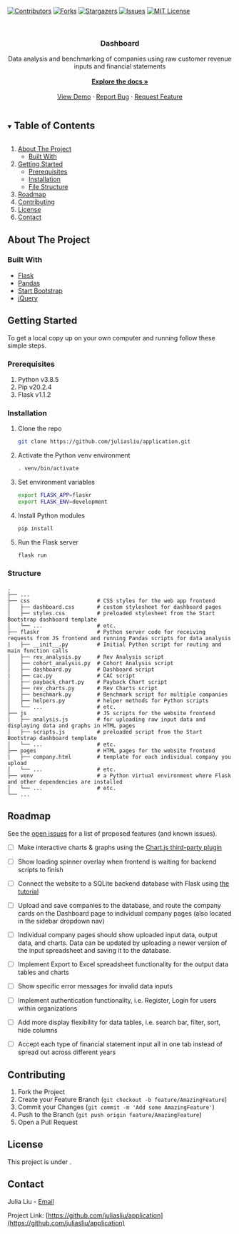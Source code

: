 [![Contributors][contributors-shield]][contributors-url]
[![Forks][forks-shield]][forks-url]
[![Stargazers][stars-shield]][stars-url]
[![Issues][issues-shield]][issues-url]
[![MIT License][license-shield]][license-url]



<!-- PROJECT LOGO -->
<br />
<p align="center">
  

  <h3 align="center">Dashboard</h3>

  <p align="center">
    Data analysis and benchmarking of companies using raw customer revenue inputs and financial statements
    <br />
    <br />
    <a href="https://github.com/juliasliu/application"><strong>Explore the docs »</strong></a>
    <br />
    <br />
    <a href="https://github.com/juliasliu/application">View Demo</a>
    ·
    <a href="https://github.com/julialiu/application/issues">Report Bug</a>
    ·
    <a href="https://github.com/juliasliu/application/issues">Request Feature</a>
  </p>
</p>



<!-- TABLE OF CONTENTS -->
<details open="open">
  <summary><h2 style="display: inline-block">Table of Contents</h2></summary>
  <ol>
    <li>
      <a href="#about-the-project">About The Project</a>
      <ul>
        <li><a href="#built-with">Built With</a></li>
      </ul>
    </li>
    <li>
      <a href="#getting-started">Getting Started</a>
      <ul>
        <li><a href="#prerequisites">Prerequisites</a></li>
        <li><a href="#installation">Installation</a></li>
        <li><a href="#structure">File Structure</a></li>
      </ul>
    </li>
    <li><a href="#roadmap">Roadmap</a></li>
    <li><a href="#contributing">Contributing</a></li>
    <li><a href="#license">License</a></li>
    <li><a href="#contact">Contact</a></li>
  </ol>
</details>



<!-- ABOUT THE PROJECT -->
## About The Project



### Built With

* [Flask](https://flask.palletsprojects.com/en/1.1.x/)
* [Pandas](https://pandas.pydata.org/docs/)
* [Start Bootstrap](https://startbootstrap.com/template/sb-admin)
* [jQuery](https://jquery.com/)



<!-- GETTING STARTED -->
## Getting Started

To get a local copy up on your own computer and running follow these simple steps.

### Prerequisites

1. Python v3.8.5
2. Pip v20.2.4
3. Flask v1.1.2

### Installation

1. Clone the repo
   ```sh
   git clone https://github.com/juliasliu/application.git
   ```
2. Activate the Python venv environment
   ```sh
   . venv/bin/activate
   ```
3. Set environment variables
    ```sh
    export FLASK_APP=flaskr
    export FLASK_ENV=development
    ```
4. Install Python modules
    ```sh
    pip install
    ```
5. Run the Flask server
    ```sh
    flask run
    ```

### Structure

    .
    ├── ...
    ├── css                     # CSS styles for the web app frontend
    │   ├── dashboard.css       # custom stylesheet for dashboard pages
    │   ├── styles.css          # preloaded stylesheet from the Start Bootstrap dashboard template
    │   └── ...                 # etc.
    ├── flaskr                  # Python server code for receiving requests from JS frontend and running Pandas scripts for data analysis
    |   ├── __init__.py         # Initial Python script for routing and main function calls
    │   ├── rev_analysis.py     # Rev Analysis script
    │   ├── cohort_analysis.py  # Cohort Analysis script
    │   ├── dashboard.py        # Dashboard script
    |   ├── cac.py              # CAC script
    |   ├── payback_chart.py    # Payback Chart script
    │   ├── rev_charts.py       # Rev Charts script
    │   ├── benchmark.py        # Benchmark script for multiple companies
    │   ├── helpers.py          # helper methods for Python scripts
    │   └── ...                 # etc.
    ├── js                      # JS scripts for the website frontend
    |   ├── analysis.js         # for uploading raw input data and displaying data and graphs in HTML pages
    │   ├── scripts.js          # preloaded script from the Start Bootstrap dashboard template
    │   └── ...                 # etc.
    ├── pages                   # HTML pages for the website frontend
    |   ├── company.html        # template for each individual company you upload
    │   └── ...                 # etc.
    ├── venv                    # a Python virtual environment where Flask and other dependencies are installed
    │   └── ...                 # etc.
    └── ...



<!-- ROADMAP -->
## Roadmap

See the [open issues](https://github.com/juliasliu/application/issues) for a list of proposed features (and known issues).
- [ ] Make interactive charts & graphs using the [Chart.js third-party plugin](https://www.chartjs.org/docs/latest/)
- [ ] Show loading spinner overlay when frontend is waiting for backend scripts to finish
- [ ] Connect the website to a SQLite backend database with Flask using [the tutorial](https://flask.palletsprojects.com/en/1.1.x/tutorial/database/)
- [ ] Upload and save companies to the database, and route the company cards on the Dashboard page to individual company pages (also located in the sidebar dropdown nav)
- [ ] Individual company pages should show uploaded input data, output data, and charts. Data can be updated by uploading a newer version of the input spreadsheet and saving it to the database.
- [ ] Implement Export to Excel spreadsheet functionality for the output data tables and charts
- [ ] Show specific error messages for invalid data inputs
- [ ] Implement authentication functionality, i.e. Register, Login for users within organizations
- [ ] Add more display flexibility for data tables, i.e. search bar, filter, sort, hide columns
- [ ] Accept each type of financial statement input all in one tab instead of spread out across different years



<!-- CONTRIBUTING -->
## Contributing

1. Fork the Project
2. Create your Feature Branch (`git checkout -b feature/AmazingFeature`)
3. Commit your Changes (`git commit -m 'Add some AmazingFeature'`)
4. Push to the Branch (`git push origin feature/AmazingFeature`)
5. Open a Pull Request



<!-- LICENSE -->
## License

This project is under .



<!-- CONTACT -->
## Contact

Julia Liu - [Email](julia5sliu@gmail.com)

Project Link: [https://github.com/juliasliu/application](https://github.com/juliasliu/application)


<!-- MARKDOWN LINKS & IMAGES -->
<!-- https://www.markdownguide.org/basic-syntax/#reference-style-links -->
[contributors-shield]: https://img.shields.io/github/contributors/juliasliu/application.svg?style=for-the-badge
[contributors-url]: https://github.com/juliasliu/application/graphs/contributors
[forks-shield]: https://img.shields.io/github/forks/juliasliu/application.svg?style=for-the-badge
[forks-url]: https://github.com/juliasliu/application/network/members
[stars-shield]: https://img.shields.io/github/stars/juliasliu/application.svg?style=for-the-badge
[stars-url]: https://github.com/juliasliu/application/stargazers
[issues-shield]: https://img.shields.io/github/issues/juliasliu/application.svg?style=for-the-badge
[issues-url]: https://github.com/juliasliu/application/issues
[license-shield]: https://img.shields.io/github/license/juliasliu/application.svg?style=for-the-badge
[license-url]: https://github.com/juliasliu/application/blob/master/LICENSE.txt
